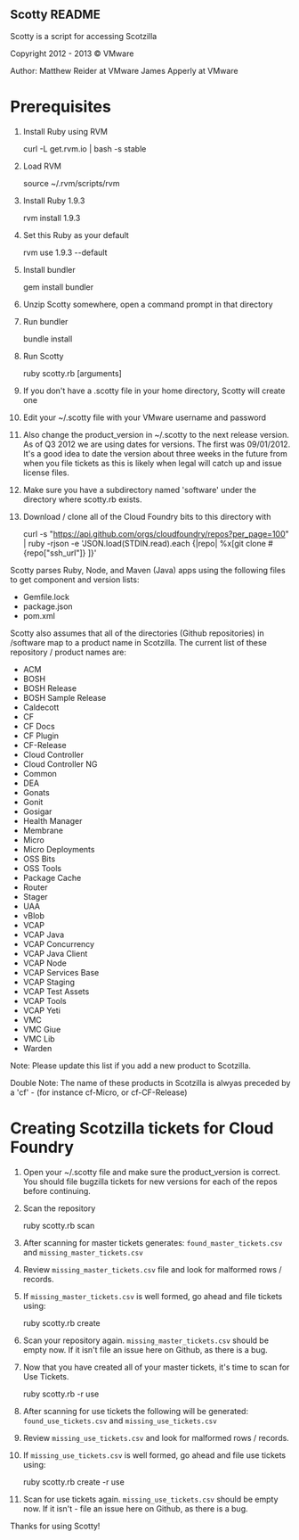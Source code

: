 Scotty README
-------------

Scotty is a script for accessing Scotzilla

Copyright 2012 - 2013 © VMware

Author: Matthew Reider at VMware
        James Apperly at VMware

# Prerequisites

1. Install Ruby using RVM

    curl -L get.rvm.io | bash -s stable

2. Load RVM

    source ~/.rvm/scripts/rvm

3. Install Ruby 1.9.3

    rvm install 1.9.3

4. Set this Ruby as your default

    rvm use 1.9.3 --default

5. Install bundler

    gem install bundler

6. Unzip Scotty somewhere, open a command prompt in that directory
7. Run bundler

    bundle install

8. Run Scotty

    ruby scotty.rb [arguments]

6. If you don't have a .scotty file in your home directory, Scotty will create one

7. Edit your ~/.scotty file with your VMware username and password

8. Also change the product_version in ~/.scotty to the next release version. As of Q3 2012 we are using dates for versions. The first was 09/01/2012. It's a good idea to date the version about three weeks in the future from when you file tickets as this is likely when legal will catch up and issue license files.

9. Make sure you have a subdirectory named 'software' under the directory where scotty.rb exists.

1. Download / clone all of the Cloud Foundry bits to this directory with

    curl -s "https://api.github.com/orgs/cloudfoundry/repos?per_page=100" | ruby -rjson -e 'JSON.load(STDIN.read).each {|repo| %x[git clone #{repo["ssh_url"]} ]}'


Scotty parses Ruby, Node, and Maven (Java) apps using the following files to get component and version lists:

- Gemfile.lock
- package.json
- pom.xml

Scotty also assumes that all of the directories (Github repositories) in /software map to a product name in Scotzilla. The current list of these repository / product names are:

- ACM
- BOSH
- BOSH Release
- BOSH Sample Release
- Caldecott
- CF
- CF Docs
- CF Plugin
- CF-Release
- Cloud Controller
- Cloud Controller NG
- Common
- DEA
- Gonats
- Gonit
- Gosigar
- Health Manager
- Membrane
- Micro
- Micro Deployments
- OSS Bits
- OSS Tools
- Package Cache
- Router
- Stager
- UAA
- vBlob
- VCAP
- VCAP Java
- VCAP Concurrency
- VCAP Java Client
- VCAP Node
- VCAP Services Base
- VCAP Staging
- VCAP Test Assets
- VCAP Tools
- VCAP Yeti
- VMC
- VMC Giue
- VMC Lib
- Warden

Note: Please update this list if you add a new product to Scotzilla.

Double Note: The name of these products in Scotzilla is alwyas preceded by a 'cf' - (for instance cf-Micro, or cf-CF-Release)

# Creating Scotzilla tickets for Cloud Foundry

1. Open your ~/.scotty file and make sure the product_version is correct. You should file bugzilla tickets for new versions for each of the repos before continuing.

1. Scan the repository

    ruby scotty.rb scan

1. After scanning for master tickets generates: `found_master_tickets.csv` and `missing_master_tickets.csv`

1. Review `missing_master_tickets.csv` file and look for malformed rows / records.

1. If `missing_master_tickets.csv` is well formed, go ahead and file tickets using:

    ruby scotty.rb create

1. Scan your repository again. `missing_master_tickets.csv` should be empty now. If it isn't file an issue here on Github, as there is a bug.

1. Now that you have created all of your master tickets, it's time to scan for Use Tickets.

    ruby scotty.rb -r use

1. After scanning for use tickets the following will be generated: `found_use_tickets.csv` and `missing_use_tickets.csv`

1. Review `missing_use_tickets.csv` and look for malformed rows / records.

1. If `missing_use_tickets.csv` is well formed, go ahead and file use tickets using:

    ruby scotty.rb create -r use

1. Scan for use tickets again. `missing_use_tickets.csv` should be empty now. If it isn't - file an issue here on Github, as there is a bug.

Thanks for using Scotty!
